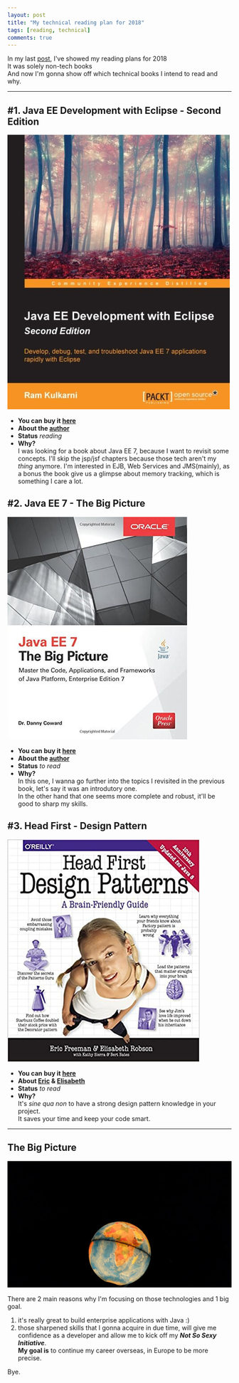```yaml
---
layout: post
title: "My technical reading plan for 2018"
tags: [reading, technical]
comments: true
---
```

In my last [post](http://bit.ly/2GUoyoE), I've showed my reading plans for 2018  
It was solely non-tech books   
And now I'm gonna show off which technical books I intend to read and why.

---

## #1. Java EE Development with Eclipse - Second Edition 
![Java EE Development with Eclipse - Second Edition](../images/post_2/book_1.jpg)

- **You can buy it [here](http://amzn.to/2s5pYJJ)**
- **About the [author](http://bit.ly/2nL799x)**
- **Status** _reading_
- **Why?**     
I was looking for a book about Java EE 7, because I want to revisit some concepts.
I'll skip the jsp/jsf chapters because those tech aren't my _thing_ anymore.
I'm interested in EJB, Web Services and JMS(mainly), as a bonus the book give us a glimpse about memory tracking, which is something I care a lot.

## #2. Java EE 7 - The Big Picture
![Java EE 7 - The Big Picture](../images/post_2/book_2.jpg)
- **You can buy it [here](http://amzn.to/2BVSNYI)**
- **About the [author](http://bit.ly/2nHxS6J)**
- **Status** _to read_
- **Why?**     
In this one, I wanna go further into the topics I revisited in the previous book, let's say it was an introdutory one.       
In the other hand that one seems more complete and robust, it'll be good to sharp my skills.   

## #3. Head First - Design Pattern
![Head First - Design Pattern](../images/post_2/book_4.jpg)
- **You can buy it [here](http://amzn.to/2roTvKr)**
- **About  [Eric](http://www.oreilly.com/pub/au/2003) &  [Elisabeth](http://www.oreilly.com/pub/au/2002)**
- **Status** _to read_
- **Why?**     
It's _sine qua non_ to have a strong design pattern knowledge in your project.      
It saves your time and keep your code smart.     

---

## The Big Picture    
![world](../images/post_2/world.jpg)     

  There are 2 main reasons why I'm focusing on those technologies and 1 big goal.      
1. it's really great to build enterprise applications with Java :)      
2. those sharpened skills  that I gonna acquire in due time, will give me confidence as a developer and allow me to kick off my _**Not So Sexy Initiative**_.     
**My goal is** to continue my career overseas, in Europe to be more precise.     

Bye.
